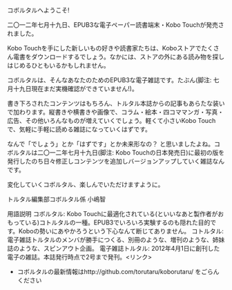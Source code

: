 コボルタルへようこそ! 

二〇一二年七月十九日、EPUB3な電子ペーパー読書端末・Kobo Touchが発売されました。

Kobo Touchを手にした新しいもの好きや読書家たちは、Koboストアでたくさん電書をダウンロードするでしょう。なかには、ストアの外にある読み物を探しはじめるひともいるかもしれません。

コボルタルは、そんなあなたのためのEPUB3な電子雑誌です。たぶん(脚注: 七月十九日現在まだ実機確認ができていません!)。

書き下ろされたコンテンツはもちろん、トルタル本誌からの記事もあらたな装いで加わります。縦書きや横書きや画像で、コラム・絵本・四コママンガ・写真・広告、その他いろんなものが増えていくでしょう。軽くて小さいKobo Touchで、気軽に手軽に読める雑誌になっていくはずです。

なんで「でしょう」とか「はずです」とか未来形なの？ と思いましたよね。コボルタルは二〇一二年七月十九日(脚注: Kobo Touchの日本発売日)に最初の版を発行したのち日々修正しコンテンツを追加しバージョンアップしていく雑誌なんです。

変化していくコボルタル、楽しんでいただけますように。

トルタル編集部コボルタル係 小嶋智

用語説明 
コボルタル: Kobo Touchに最適化されている(といいなあと製作者がおもっている)コトルタルの一種。EPUB3でいろいろ実験するのも隠れた目的です。Koboの勢いにあやかろうという下心なんて断じてありません。
コトルタル: 電子雑誌トルタルのメンバが勝手につくる、別冊のような、増刊のような、姉妹誌のような、スピンアウト企画。
電子雑誌トルタル: 2012年4月1日に創刊した電子の雑誌。本誌発行時点で2号まで発刊。<リンク>

* コボルタルの最新情報はhttp://github.com/torutaru/koborutaru/ をごらんください



